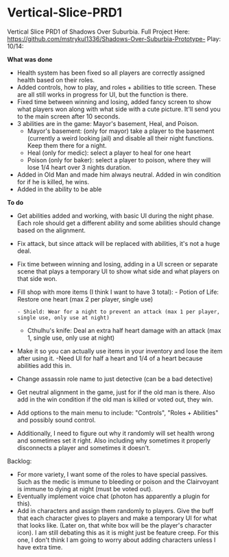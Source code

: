 # Vertical-Slice-PRD1
Vertical Slice PRD1 of Shadows Over Suburbia. 
Full Project Here: https://github.com/mstrykul1336/Shadows-Over-Suburbia-Prototype-
Play:
10/14:

**What was done**
- Health system has been fixed so all players are correctly assigned health based on their roles.
- Added controls, how to play, and roles + abilities to title screen. These are all still works in progress for UI, but the function is there.
- Fixed time between winning and losing, added fancy screen to show what players won along with what side with a cute picture. It'll send you to the main screen after 10 seconds.
- 3 abilities are in the game: Mayor's basement, Heal, and Poison.
   - Mayor's basement: (only for mayor) take a player to the basement (currently a weird looking jail) and disable all their night functions. Keep them there for a night.
   - Heal (only for medic): select a player to heal for one heart
   - Poison (only for baker): select a player to poison, where they will lose 1/4 heart over 3 nights duration.
- Added in Old Man and made him always neutral. Added in win condition for if he is killed, he wins.
- Added in the ability to be able

**To do**
- Get abilities added and working, with basic UI during the night phase. Each role should get a different ability and some abilities should change based on the alignment. 
- Fix attack, but since attack will be replaced with abilities, it's not a huge deal. 
- Fix time between winning and losing, adding in a UI screen or separate scene that plays a temporary UI to show what side and what players on that side won.
- Fill shop with more items (I think I want to have 3 total):
      -  Potion of Life: Restore one heart (max 2 per player, single use)

      - Shield: Wear for a night to prevent an attack (max 1 per player, single use, only use at night)
    - Cthulhu's knife: Deal an extra half heart damage with an attack (max 1, single use, only use at night)

- Make it so you can actually use items in your inventory and lose the item after using it. 
-Need UI for half a heart and 1/4 of a heart because abilities add this in. 
- Change assassin role name to just detective (can be a bad detective) 
- Get neutral alignment in the game, just for if the old man is there. Also add in the win condition if the old man is killed or voted out, they win.
- Add options to the main menu to include: "Controls", "Roles + Abilities" and possibly sound control. 
- Additionally, I need to figure out why it randomly will set health wrong and sometimes set it right. Also including why sometimes it properly disconnects a player and sometimes it doesn't.

  
Backlog:

- For more variety, I want some of the roles to have special passives. Such as the medic is immune to bleeding or poison and the Clairvoyant is immune to dying at night (must be voted out).
- Eventually implement voice chat (photon has apparently a plugin for this). 
- Add in characters and assign them randomly to players. Give the buff that each character gives to players and make a temporary UI for what that looks like. (Later on, that white box will be the player's character icon). I am still debating this as it is might just be feature creep. For this one, I don't think I am going to worry about adding characters unless I have extra time. 
